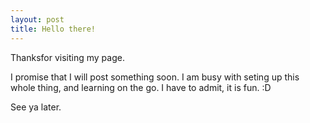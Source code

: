 ```yaml
---
layout: post
title: Hello there!
---
```


Thanksfor visiting my page.

I promise that I will post something soon. I am busy with seting up this whole thing, and learning on the go. I have to admit, it is fun. :D 

See ya later.
